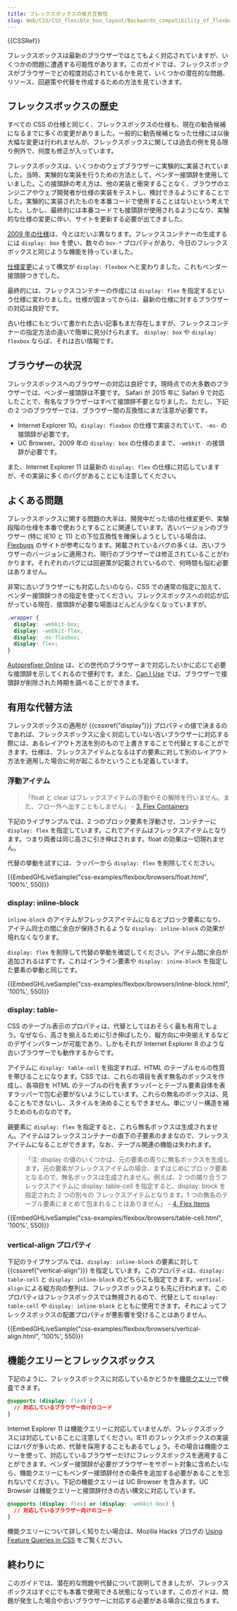 ```yaml
---
title: フレックスボックスの後方互換性
slug: Web/CSS/CSS_flexible_box_layout/Backwards_compatibility_of_flexbox
---
```


{{CSSRef}}

フレックスボックスは最新のブラウザーではとてもよく対応されていますが、いくつかの問題に遭遇する可能性があります。このガイドでは、フレックスボックスがブラウザーでどの程度対応されているかを見て、いくつかの潜在的な問題、リソース、回避策や代替を作成するための方法を見ていきます。

## フレックスボックスの歴史

すべての CSS の仕様と同じく、フレックスボックスの仕様も、現在の勧告候補になるまでに多くの変更がありました。一般的に勧告候補となった仕様には以後大幅な変更は行われませんが、フレックスボックスに関しては過去の例を見る限り例外で、何度も修正が入っています。

フレックスボックスは、いくつかのウェブブラウザーに実験的に実装されていました。当時、実験的な実装を行うための方法として、ベンダー接頭辞を使用していました。この接頭辞の考え方は、他の実装と衝突することなく、ブラウザのエンジニアやウェブ開発者が仕様の実装をテストし、検討できるようにすることでした。実験的に実装されたものを本番コードで使用することはないという考えでした。しかし、最終的には本番コードでも接頭辞が使用されるようになり、実験的な仕様の変更に伴い、サイトを更新する必要が出てきました。

[2009 年の仕様](https://www.w3.org/TR/2009/WD-css3-flexbox-20090723/)は、今とはだいぶ異なります。フレックスコンテナーの生成するには `display: box` を使い、数々の `box-*` プロパティがあり、今日のフレックスボックスと同じような機能を持っていました。

[仕様変更](https://www.w3.org/TR/2012/WD-css3-flexbox-20120322/)によって構文が `display: flexbox` へと変わりました。これもベンダー接頭辞つきでした。

最終的には、フレックスコンテナーの作成には `display: flex` を指定するという仕様に変わりました。仕様が固まってからは、最新の仕様に対するブラウザーの対応は良好です。

古い仕様にもとづいて書かれた古い記事もまだ存在しますが、フレックスコンテナーの指定方法の違いで簡単に見分けられます。 `display: box` や `display: flexbox` ならば、それは古い情報です。

## ブラウザーの状況

フレックスボックスへのブラウザーの対応は良好です。現時点での大多数のブラウザーでは、ベンダー接頭辞は不要です。 Safari が 2015 年に Safari 9 で対応したことで、有名なブラウザーはすべて接頭辞不要となりました。ただし、下記の 2 つのブラウザーでは、ブラウザー間の互換性にまだ注意が必要です。

- Internet Explorer 10。`display: flexbox` の仕様で実装されていて、`-ms-` の接頭辞が必要です。
- UC Browser。2009 年の `display: box` の仕様のままで、`-webkit-` の接頭辞が必要です。

また、Internet Explorer 11 は最新の `display: flex` の仕様に対応していますが、その実装に多くのバグがあることにも注意してください。

## よくある問題

フレックスボックスに関する問題の大半は、開発中だった頃の仕様変更や、実験段階の仕様を本番で使おうとすることに関連しています。古いバージョンのブラウザー (特に IE10 と 11) との下位互換性を確保しようとしている場合は、[Flexbugs](https://github.com/philipwalton/flexbugs) のサイトが参考になります。掲載されているバグの多くは、古いブラウザーのバージョンに適用され、現行のブラウザーでは修正されていることがわかります。それぞれのバグには回避策が記載されているので、何時間も悩む必要はありません。

非常に古いブラウザーにも対応したいのなら、CSS での通常の指定に加えて、ベンダー接頭辞つきの指定を使ってください。フレックスボックスへの対応が広がっている現在、接頭辞が必要な場面はどんどん少なくなっていますが。

```css
.wrapper {
  display: -webkit-box;
  display: -webkit-flex;
  display: -ms-flexbox;
  display: flex;
}
```

[Autoprefixer Online](https://autoprefixer.github.io/) は、どの世代のブラウザーまで対応したいかに応じて必要な接頭辞を示してくれるので便利です。また、[Can I Use](https://caniuse.com/#feat=flexbox) では、ブラウザーで接頭辞が削除された時期を調べることができます。

## 有用な代替方法

フレックスボックスの適用が {{cssxref("display")}} プロパティの値で決まるのであれば、フレックスボックスに全く対応していない古いブラウザーに対応する際には、あるレイアウト方法を別のもので上書きすることで代替とすることができます。仕様は、フレックスアイテムとなるはずの要素に対して別のレイアウト方法を適用した場合に何が起こるかということも定義しています。

### 浮動アイテム

> 「float と clear はフレックスアイテムの浮動やその解除を行いません。また、フロー外へ出すこともしません」 - [3. Flex Containers](https://www.w3.org/TR/css-flexbox-1/#flex-containers)

下記のライブサンプルでは、2 つのブロック要素を浮動させ、コンテナーに `display: flex` を指定しています。これでアイテムはフレックスアイテムとなります。つまり両者は同じ高さに引き伸ばされます。float の効果は一切現れません。

代替の挙動を試すには、ラッパーから `display: flex` を削除してください。

{{EmbedGHLiveSample("css-examples/flexbox/browsers/float.html", '100%', 550)}}

### display: inline-block

`inline-block` のアイテムがフレックスアイテムになるとブロック要素になり、アイテム同士の間に余白が保持されるような `display: inline-block` の効果が現れなくなります。

`display: flex` を削除して代替の挙動を確認してください。アイテム間に余白が追加されるはずです。これはインライン要素や `display: inine-block` を指定した要素の挙動と同じです。

{{EmbedGHLiveSample("css-examples/flexbox/browsers/inline-block.html", '100%', 550)}}

### display: table-

CSS のテーブル表示のプロパティは、代替としてはおそらく最も有用でしょう。なぜなら、高さを揃えるために引き伸ばしたり、縦方向に中央揃えするなどのデザインパターンが可能であり、しかもそれが Internet Explorer 8 のような古いブラウザーでも動作するからです。

アイテムに `display: table-cell` を指定すれば、HTML のテーブルセルの性質を帯びることになります。CSS では、これらの項目を表す無名のボックスを作成し、各項目を HTML のテーブルの行を表すラッパーとテーブル要素自体を表すラッパーで包む必要がないようにしています。これらの無名のボックスは、見ることもできないし、スタイルを決めることもできません。単にツリー構造を補うためのものなのです。

親要素に `display: flex` を指定すると、これら無名ボックスは生成されません。アイテムはフレックスコンテナーの直下の子要素のままなので、フレックスアイテムになることができます。なお、テーブル関連の機能は失われます。

> 「注: display の値のいくつかは、元の要素の周りに無名ボックスを生成します。元の要素がフレックスアイテムの場合、まずはじめにブロック要素となるので、無名ボックスは生成されません。例えば、2 つの隣り合うフレックスアイテムに display: table-cell を指定すると、display: block を指定された 2 つの別々の フレックスアイテムとなります。1 つの無名のテーブル要素にまとめて包まれることはありません」 - [4. Flex Items](https://www.w3.org/TR/css-flexbox-1/#flex-items)

{{EmbedGHLiveSample("css-examples/flexbox/browsers/table-cell.html", '100%', 550)}}

### vertical-align プロパティ

下記のライブサンプルでは、`display: inline-block` の要素に対して {{cssxref("vertical-align")}} を指定しています。このプロパティは、`display: table-cell` と `display: inline-block` のどちらにも指定できます。`vertical-align` による縦方向の整列は、フレックスボックスよりも先に行われます。このプロパティはフレックスボックスでは無視されるので、代替として `display: table-cell` や `display: inline-block` とともに使用できます。それによってフレックスボックスの配置プロパティが悪影響を受けることはありません。

{{EmbedGHLiveSample("css-examples/flexbox/browsers/vertical-align.html", '100%', 550)}}

## 機能クエリーとフレックスボックス

下記のように、フレックスボックスに対応しているかどうかを[機能クエリー](/ja/docs/Web/CSS/@supports)で検査できます。

```css
@supports (display: flex) {
  // 対応しているブラウザー向けのコード
}
```

Internet Explorer 11 は機能クエリーに対応していませんが、フレックスボックスには対応していることに注意してください。IE11 のフレックスボックスの実装にはバグが多いため、代替を採用することもあるでしょう。その場合は機能クエリーを使って、対応しているブラウザーだけにフレックスボックスを適用することができます。ベンダー接頭辞が必要がブラウザーをサポート対象に含めたいなら、機能クエリーにもベンダー接頭辞付きの条件を追加する必要があることを忘れないでください。下記の機能クエリーは UC Browser を含みます。UC Browser は機能クエリーと接頭辞付きの古い構文に対応しています。

```css
@supports (display: flex) or (display: -webkit-box) {
  // 対応しているブラウザー向けのコード
}
```

機能クエリーについて詳しく知りたい場合は、Mozilla Hacks ブログの [Using Feature Queries in CSS](https://hacks.mozilla.org/2016/08/using-feature-queries-in-css/) をご覧ください。

## 終わりに

このガイドでは、潜在的な問題や代替について説明してきましたが、フレックスボックスはすぐにでも本番で使用できる状態になっています。このガイドは、問題が発生した場合や古いブラウザーに対応する必要がある場合に役立ちます。
